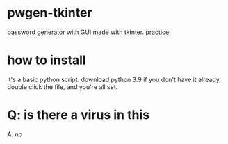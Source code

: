 # pwgen-tkinter
password generator with GUI made with tkinter. practice.

# how to install
it's a basic python script. download python 3.9 if you don't have it already, double click the file, and you're all set.

# Q: is there a virus in this
A: no
